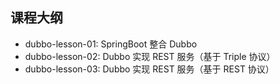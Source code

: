 ## 课程大纲

- dubbo-lesson-01: SpringBoot 整合 Dubbo
- dubbo-lesson-02: Dubbo 实现 REST 服务（基于 Triple 协议）
- dubbo-lesson-03: Dubbo 实现 REST 服务（基于 REST 协议）

